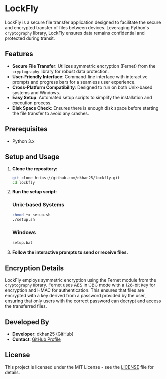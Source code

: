 # LockFly

LockFly is a secure file transfer application designed to facilitate the secure and encrypted transfer of files between devices. Leveraging Python's `cryptography` library, LockFly ensures data remains confidential and protected during transit.

## Features

- **Secure File Transfer**: Utilizes symmetric encryption (Fernet) from the `cryptography` library for robust data protection.
- **User-Friendly Interface**: Command-line interface with interactive prompts and progress bars for a seamless user experience.
- **Cross-Platform Compatibility**: Designed to run on both Unix-based systems and Windows.
- **Easy Setup**: Automated setup scripts to simplify the installation and execution process.
- **Disk Space Check**: Ensures there is enough disk space before starting the file transfer to avoid any crashes.

## Prerequisites

- Python 3.x

## Setup and Usage

1. **Clone the repository:**
    ```sh
    git clone https://github.com/dkhan25/lockfly.git
    cd lockfly
    ```

2. **Run the setup script:**

    ### Unix-based Systems
    ```sh
    chmod +x setup.sh
    ./setup.sh
    ```

    ### Windows
    ```bat
    setup.bat
    ```

3. **Follow the interactive prompts to send or receive files.**

## Encryption Details

LockFly employs symmetric encryption using the Fernet module from the `cryptography` library. Fernet uses AES in CBC mode with a 128-bit key for encryption and HMAC for authentication. This ensures that files are encrypted with a key derived from a password provided by the user, ensuring that only users with the correct password can decrypt and access the transferred files.

## Developed By

- **Developer**: dkhan25 (GitHub)
- **Contact**: [GitHub Profile](https://github.com/dkhan25)

## License

This project is licensed under the MIT License - see the [LICENSE](LICENSE) file for details.

